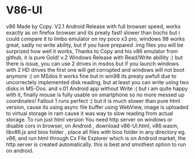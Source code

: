 # V86-UI
v86 Made by Copy. V2.1 Android Release with full browser speed, works exactly as on firefox browser and its preaty fast! slower than bochs but i could compare it to limbo emulator on my poco x3 pro, windows 98 works great, sadly no write ability, but if you have prepared .img files you will be surprized how well it works, Thanks to Copy and his v86 emulator from github, it is pure Gold!
v.2 Windows Release with Read/Write abillity :) but there is issue, you can use 2 drives in msdos but if you launch windows with 2 HD drives the first one will get corrupted and windows will not boot anymore :( on MSdos it works fine but in win98 its preaty awfull due to uncorrectely implemented disk reading, but at least you can write using two disks in MS-Dos.
and v.01 Android app without Write :( but i am quite happy with it, finally mouse is fully usable on smartphone so no more messed up coordinates! Fallout 1 runs perfect :)
but it is much slower than pure html version, cause its using async file buffer using WebView, image is uploaded to virtual storage in ram cause it was way to slow reading from actual storage.
To run just html version You need http server on windows or disable cors in browser, on Android , download v86-UI.html, v86.wasm, libv86.js and bios folder , place all files with bios folder in any directory eg. v86, and run html through Cx File Explorer which is on Android market, the http server is created automatically. this is best and smothest option to run on android.

